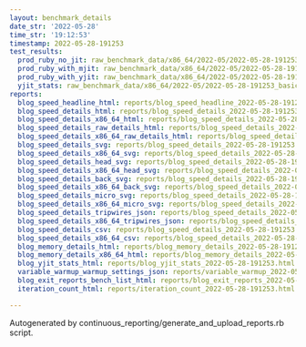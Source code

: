 ```yaml
---
layout: benchmark_details
date_str: '2022-05-28'
time_str: '19:12:53'
timestamp: 2022-05-28-191253
test_results:
  prod_ruby_no_jit: raw_benchmark_data/x86_64/2022-05/2022-05-28-191253_basic_benchmark_prod_ruby_no_jit.json
  prod_ruby_with_mjit: raw_benchmark_data/x86_64/2022-05/2022-05-28-191253_basic_benchmark_prod_ruby_with_mjit.json
  prod_ruby_with_yjit: raw_benchmark_data/x86_64/2022-05/2022-05-28-191253_basic_benchmark_prod_ruby_with_yjit.json
  yjit_stats: raw_benchmark_data/x86_64/2022-05/2022-05-28-191253_basic_benchmark_yjit_stats.json
reports:
  blog_speed_headline_html: reports/blog_speed_headline_2022-05-28-191253.html
  blog_speed_details_html: reports/blog_speed_details_2022-05-28-191253.html
  blog_speed_details_x86_64_html: reports/blog_speed_details_2022-05-28-191253.x86_64.html
  blog_speed_details_raw_details_html: reports/blog_speed_details_2022-05-28-191253.raw_details.html
  blog_speed_details_x86_64_raw_details_html: reports/blog_speed_details_2022-05-28-191253.x86_64.raw_details.html
  blog_speed_details_svg: reports/blog_speed_details_2022-05-28-191253.svg
  blog_speed_details_x86_64_svg: reports/blog_speed_details_2022-05-28-191253.x86_64.svg
  blog_speed_details_head_svg: reports/blog_speed_details_2022-05-28-191253.head.svg
  blog_speed_details_x86_64_head_svg: reports/blog_speed_details_2022-05-28-191253.x86_64.head.svg
  blog_speed_details_back_svg: reports/blog_speed_details_2022-05-28-191253.back.svg
  blog_speed_details_x86_64_back_svg: reports/blog_speed_details_2022-05-28-191253.x86_64.back.svg
  blog_speed_details_micro_svg: reports/blog_speed_details_2022-05-28-191253.micro.svg
  blog_speed_details_x86_64_micro_svg: reports/blog_speed_details_2022-05-28-191253.x86_64.micro.svg
  blog_speed_details_tripwires_json: reports/blog_speed_details_2022-05-28-191253.tripwires.json
  blog_speed_details_x86_64_tripwires_json: reports/blog_speed_details_2022-05-28-191253.x86_64.tripwires.json
  blog_speed_details_csv: reports/blog_speed_details_2022-05-28-191253.csv
  blog_speed_details_x86_64_csv: reports/blog_speed_details_2022-05-28-191253.x86_64.csv
  blog_memory_details_html: reports/blog_memory_details_2022-05-28-191253.html
  blog_memory_details_x86_64_html: reports/blog_memory_details_2022-05-28-191253.x86_64.html
  blog_yjit_stats_html: reports/blog_yjit_stats_2022-05-28-191253.html
  variable_warmup_warmup_settings_json: reports/variable_warmup_2022-05-28-191253.warmup_settings.json
  blog_exit_reports_bench_list_html: reports/blog_exit_reports_2022-05-28-191253.bench_list.html
  iteration_count_html: reports/iteration_count_2022-05-28-191253.html

---
```

Autogenerated by continuous_reporting/generate_and_upload_reports.rb script.

